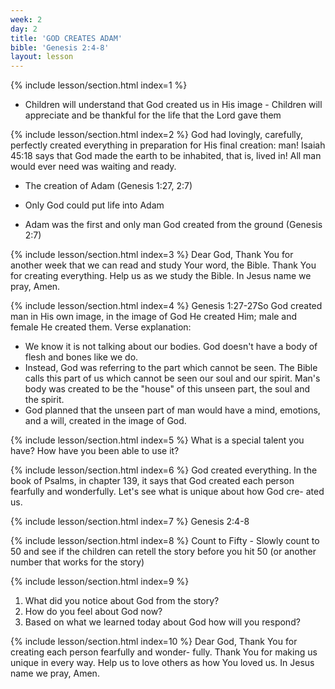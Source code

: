 ```yaml
---
week: 2
day: 2
title: 'GOD CREATES ADAM'
bible: 'Genesis 2:4-8'
layout: lesson
---
```



{% include lesson/section.html index=1 %}
- Children will understand that God created us in His image - Children will appreciate and be thankful for the life that the Lord gave them

{% include lesson/section.html index=2 %}
God had lovingly, carefully, perfectly created everything in preparation for His final creation: man! Isaiah 45:18 says that God made the earth to be inhabited, that is, lived in! All man would ever need was waiting and ready.
* The creation of Adam (Genesis 1:27, 2:7)
- Only God could put life into Adam
* Adam was the first and only man God created from the ground (Genesis 2:7)


{% include lesson/section.html index=3 %}
Dear God, Thank You for another week that we can read and study Your word, the Bible. Thank You for creating everything. Help us as we study the Bible. In Jesus name we pray, Amen.


{% include lesson/section.html index=4 %}
Genesis 1:27-27So God created man in His own image, in the image of God He created Him; male and female He created them. Verse explanation:
- We know it is not talking about our bodies. God doesn't have a body of flesh and bones like we do.
- Instead, God was referring to the part which cannot be seen. The Bible calls this part of us which cannot be seen our soul and our spirit. Man's body was created to be the "house" of this unseen part, the soul and the spirit.
- God planned that the unseen part of man would have a mind, emotions, and a will, created in the image of God.


{% include lesson/section.html index=5 %}
What is a special talent you have? How have you been able to use it?


{% include lesson/section.html index=6 %}
God created everything. In the book of Psalms, in chapter 139, it says that God created each person fearfully and wonderfully. Let's see what is unique about how God cre- ated us.


{% include lesson/section.html index=7 %}
Genesis 2:4-8


{% include lesson/section.html index=8 %}
Count to Fifty - Slowly count to 50 and see if the children can retell the story before you hit 50 (or another number that works for the story)


{% include lesson/section.html index=9 %}
1. What did you notice about God from the story?
2. How do you feel about God now?
3. Based on what we learned today about God how will you respond?


{% include lesson/section.html index=10 %}
Dear God, Thank You for creating each person fearfully and wonder- fully. Thank You for making us unique in every way. Help us to love others as how You loved us. In Jesus name we pray, Amen.

